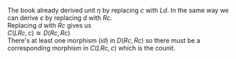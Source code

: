 The book already derived unit $\eta$ by replacing $c$ with $Ld$. In the same way we can derive $\varepsilon$ by replacing $d$ with $Rc$.  
Replacing $d$ with $Rc$ gives us  
$C(LRc,c) \cong D(Rc,Rc)$  
There's at least one morphism ($id$) in $D(Rc, Rc)$ so there must be a corresponding morphism in $C(LRc,c)$ which is the counit.